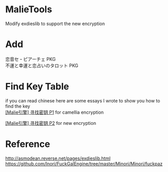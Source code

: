 # MalieTools
Modify exdieslib to support the new encryption

# Add
恋音セ・ピアーチェ PKG  
不運と幸運と恋占いのタロット PKG  

# Find Key Table
if you can read chinese here are some essays I wrote to show you how to find the key  
[[Malie引擎] 寻找密钥 P1](https://github.com/Dir-A/Dir-A_Essays_MD/blob/main/%5BMalie%E5%BC%95%E6%93%8E%5D%20%E5%AF%BB%E6%89%BE%E5%AF%86%E9%92%A5%20P1.md) for camellia encryption  

[[Malie引擎] 寻找密钥 P2](https://github.com/Dir-A/Dir-A_Essays_MD/blob/main/%5BMalie%E5%BC%95%E6%93%8E%5D%20%E5%AF%BB%E6%89%BE%E5%AF%86%E9%92%A5%20P2.md) for new encryption  
# Reference
http://asmodean.reverse.net/pages/exdieslib.html  
https://github.com/Inori/FuckGalEngine/tree/master/Minori/Minori/fuckpaz  
